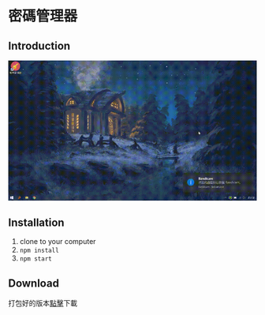# 密碼管理器  

## Introduction

![](.\pwd.gif)

## Installation

1. clone to your computer
2. `npm install`
3. `npm start`

## Download

打包好的版本[點擊](https://drive.google.com/file/d/1GpB6PcG867b70tzXAL8WqLkXfwZOmp2X/view)下載
